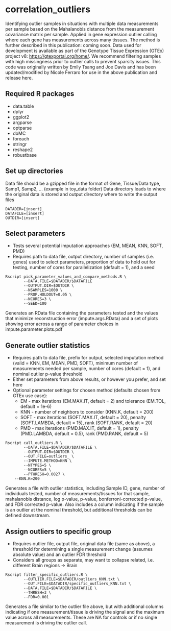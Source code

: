 # correlation_outliers
Identifying outlier samples in situations with multiple data measurements per sample based on the Mahalanobis distance from the measurement covariance matrix per sample. Applied in gene expression outlier calling where each gene has measurements across many tissues.
The method is further described in this publication: coming soon.
Data used for development is available as part of the Genotype Tissue Expression (GTEx) project v8: https://gtexportal.org/home/. 
We recommend filtering samples with high missingness prior to outlier calls to prevent sparsity issues.
This code was originally written by Emily Tsang and Joe Davis and has been updated/modified by Nicole Ferraro for use in the above publication and release here.

## Required R packages
* data.table
* dplyr
* ggplot2
* argparse
* optparse
* doMC
* foreach
* stringr
* reshape2
* robustbase

## Set up directories
Data file should be a gzipped file in the format of Gene, Tissue/Data type, Samp1, Samp2, ... (example in toy_data folder)
Data directory leads to where the original data is stored and output directory where to write the output files

```
DATADIR=[insert]
DATAFILE=[insert]
OUTDIR=[insert]
```

## Select parameters
* Tests several potential imputation approaches (EM, MEAN, KNN, SOFT, PMD)
* Requires path to data file, output directory, number of samples (i.e. genes) used to select parameters, proportion of data to hold out for testing, number of cores for parallelization (default = 1), and a seed
```
Rscript pick_parameter_values_and_compare_methods.R \
        --DATA.FILE=$DATADIR/$DATAFILE
        --OUTPUT.DIR=$OUTDIR \
        --NSAMPLES=1000 \
        --PROP.HOLDOUT=0.05 \
        --NCORES=3 \
        --SEED=100
```
Generates an RData file containing the parameters tested and the values that minimize reconstruction error (impute.args.RData) and a set of plots showing error across a range of parameter choices in impute.parameter.plots.pdf

## Generate outlier statistics
* Requires path to data file, prefix for output, selected imputation method (valid = KNN, EM, MEAN, PMD, SOFT), minimum number of measurements needed per sample, number of cores (default = 1), and nominal outlier p-value threshold
* Either set parameters from above results, or however you prefer, and set here
* Optional parameter settings for chosen method (defaults chosen from GTEx use case):
	*	EM - max iterations (EM.MAX.IT, default = 2) and tolerance (EM.TOL, default = 1e-6)
	*	KNN - number of neighbors to consider (KNN.K, default = 200)
	*	SOFT - max iterations (SOFT.MAX.IT, default = 20), penalty (SOFT.LAMBDA, default = 15), rank (SOFT.RANK, default = 20)
	* 	PMD - max iterations (PMD.MAX.IT, default = 1), penalty (PMD.LAMBDA, default = 0.5), rank (PMD.RANK, default = 5)
```
Rscript call_outliers.R \
        --DATA.FILE=$DATADIR/$DATAFILE \
        --OUTPUT.DIR=$OUTDIR \
        --OUT.FILE=outliers_ \
        --IMPUTE.METHOD=KNN \
        --NTYPES=5 \
        --NCORES=5 \
        --PTHRESH=0.0027 \
	--KNN.K=200
```
Generates a file with outlier statistics, including Sample ID, gene, number of individuals tested, number of measurements/tissues for that sample, mahalanobis distance, log p-value, p-value, bonferroni-corrected p-value, and FDR corrected p-value. Also includes a column indicating if the sample is an outlier at the nominal threshold, but additional thresholds can be defined downstream.

## Assign outliers to specific group
* Requires outlier file, output file, original data file (same as above), a threshold for determining a single measurement change (assumes absolute value) and an outlier FDR threshold
* Considers all groups as separate, may want to collapse related, i.e. different Brain regions -> Brain
```
Rscript filter_specific_outliers.R \
        --OUTLIER.FILE=$DATADIR/outliers_KNN.txt \
        --OUT.FILE=$DATADIR/specific_outliers_KNN.txt \
        --DATA.FILE=$DATADIR/$DATAFILE \
        --THRESH=3 \
        --FDR=0.001
```
Generates a file similar to the outlier file above, but with additional columns indicating if one measurement/tissue is driving the signal and the maximum value across all measurements. These are NA for controls or if no single measurement is driving the outlier call.
